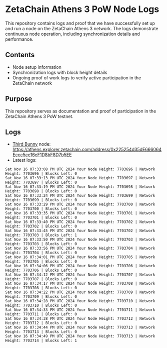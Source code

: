 # ZetaChain Athens 3 PoW Node Logs
This repository contains logs and proof that we have successfully set up and run a node on the ZetaChain Athens 3 network. The logs demonstrate continuous node operation, including synchronization details and performance.

## Contents
- Node setup information
- Synchronization logs with block height details
- Ongoing proof of work logs to verify active participation in the ZetaChain network

## Purpose
This repository serves as documentation and proof of participation in the ZetaChain Athens 3 PoW testnet.

## Logs

- [Third Bunny](https://thirdbunny.xyz/) node: https://athens.explorer.zetachain.com/address/0x225254d35dE666064Eccc5ce16eF1D8bF8D7b5EE
- Latest logs:
```
Sat Nov 16 07:33:08 PM UTC 2024 Your Node Height: 7703696 | Network Height: 7703696 | Blocks Left: 0
Sat Nov 16 07:33:13 PM UTC 2024 Your Node Height: 7703697 | Network Height: 7703697 | Blocks Left: 0
Sat Nov 16 07:33:19 PM UTC 2024 Your Node Height: 7703698 | Network Height: 7703698 | Blocks Left: 0
Sat Nov 16 07:33:24 PM UTC 2024 Your Node Height: 7703699 | Network Height: 7703699 | Blocks Left: 0
Sat Nov 16 07:33:29 PM UTC 2024 Your Node Height: 7703700 | Network Height: 7703700 | Blocks Left: 0
Sat Nov 16 07:33:35 PM UTC 2024 Your Node Height: 7703701 | Network Height: 7703701 | Blocks Left: 0
Sat Nov 16 07:33:40 PM UTC 2024 Your Node Height: 7703702 | Network Height: 7703702 | Blocks Left: 0
Sat Nov 16 07:33:45 PM UTC 2024 Your Node Height: 7703702 | Network Height: 7703703 | Blocks Left: 1
Sat Nov 16 07:33:50 PM UTC 2024 Your Node Height: 7703703 | Network Height: 7703703 | Blocks Left: 0
Sat Nov 16 07:33:56 PM UTC 2024 Your Node Height: 7703704 | Network Height: 7703704 | Blocks Left: 0
Sat Nov 16 07:34:01 PM UTC 2024 Your Node Height: 7703705 | Network Height: 7703705 | Blocks Left: 0
Sat Nov 16 07:34:06 PM UTC 2024 Your Node Height: 7703706 | Network Height: 7703706 | Blocks Left: 0
Sat Nov 16 07:34:12 PM UTC 2024 Your Node Height: 7703707 | Network Height: 7703707 | Blocks Left: 0
Sat Nov 16 07:34:17 PM UTC 2024 Your Node Height: 7703708 | Network Height: 7703708 | Blocks Left: 0
Sat Nov 16 07:34:22 PM UTC 2024 Your Node Height: 7703709 | Network Height: 7703709 | Blocks Left: 0
Sat Nov 16 07:34:28 PM UTC 2024 Your Node Height: 7703710 | Network Height: 7703710 | Blocks Left: 0
Sat Nov 16 07:34:33 PM UTC 2024 Your Node Height: 7703711 | Network Height: 7703711 | Blocks Left: 0
Sat Nov 16 07:34:38 PM UTC 2024 Your Node Height: 7703712 | Network Height: 7703712 | Blocks Left: 0
Sat Nov 16 07:34:44 PM UTC 2024 Your Node Height: 7703713 | Network Height: 7703713 | Blocks Left: 0
Sat Nov 16 07:34:49 PM UTC 2024 Your Node Height: 7703713 | Network Height: 7703714 | Blocks Left: 1
```
